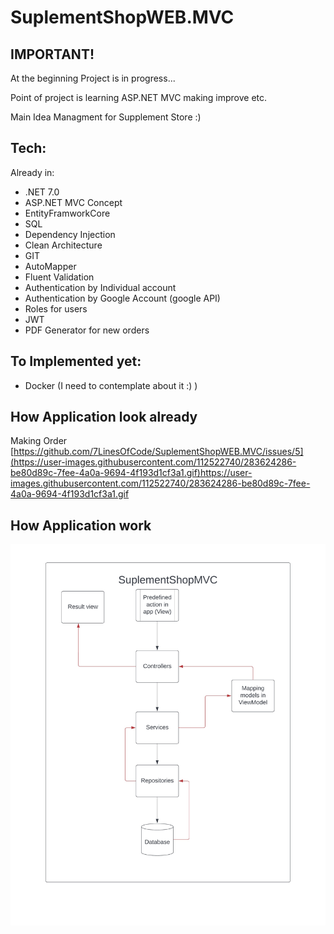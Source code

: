 # SuplementShopWEB.MVC

## IMPORTANT!
At the beginning 
Project is in progress...

Point of project is learning ASP.NET MVC making improve etc. 


Main Idea 
Managment for Supplement Store :) 

## Tech:
Already in: 
- .NET 7.0 
- ASP.NET MVC Concept 
- EntityFramworkCore
- SQL 
- Dependency Injection
- Clean Architecture
- GIT
- AutoMapper
- Fluent Validation
- Authentication by Individual account
- Authentication by Google Account (google API)
- Roles for users
- JWT
- PDF Generator for new orders
## To Implemented yet: 
- Docker (I need to contemplate about it :) )

## How Application look already
Making Order
[https://github.com/7LinesOfCode/SuplementShopWEB.MVC/issues/5](https://user-images.githubusercontent.com/112522740/283624286-be80d89c-7fee-4a0a-9694-4f193d1cf3a1.gif)https://user-images.githubusercontent.com/112522740/283624286-be80d89c-7fee-4a0a-9694-4f193d1cf3a1.gif

## How Application work 
![Work](IMG-0307.jpg)


